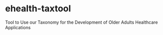 # ehealth-taxtool
Tool to Use our Taxonomy for the Development of Older Adults Healthcare Applications
